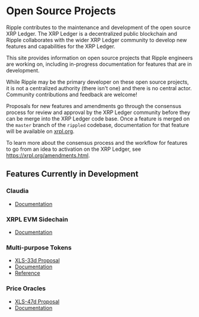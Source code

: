 # Open Source Projects

Ripple contributes to the maintenance and development of the open source XRP Ledger. The XRP Ledger is a decentralized public blockchain and Ripple collaborates with the wider XRP Ledger community to develop new features and capabilities for the XRP Ledger.

This site provides information on open source projects that Ripple engineers are working on, including in-progress documentation for features that are in development. 

While Ripple may be the primary developer on these open source projects, it is not a centralized authority (there isn't one) and  there is no central actor. Community contributions and feedback are welcome!

Proposals for new features and amendments go through the consensus process for review and approval by the XRP Ledger community before they can be merge into the XRP Ledger code base. Once a feature is merged on the `master` branch of the `rippled` codebase, documentation for that feature will be available on [xrpl.org](https://xrpl.org).

To learn more about the consensus process and the workflow for features to go from an idea to activation on the XRP Ledger, see <https://xrpl.org/amendments.html>.

## Features Currently in Development

### Claudia

- [Documentation](https://pypi.org/project/claudia/)


### XRPL EVM Sidechain

- [Documentation](evm-sidechain/intro-to-evm-sidechain.md)

### Multi-purpose Tokens
  - [XLS-33d Proposal](https://github.com/XRPLF/XRPL-Standards/tree/master/XLS-0033d-multi-purpose-tokens)
  - [Documentation](xls-33d-multi-purpose-tokens/multi-purpose-tokens.md)
  - [Reference](xls-33d-multi-purpose-tokens/reference/mpt-reference.md)

### Price Oracles

- [XLS-47d Proposal](https://github.com/XRPLF/XRPL-Standards/blob/master/XLS-47d-PriceOracles/README.md)
- [Documentation](./xls-47d-price-oracles/)

